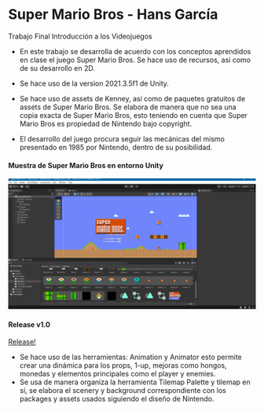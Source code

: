 # Super Mario Bros - Hans García
 Trabajo Final Introducción a los Videojuegos

- En este trabajo se desarrolla de acuerdo con los conceptos aprendidos en clase el juego Super Mario Bros. Se hace uso de recursos, así como de su desarrollo en 2D.

- Se hace uso de la version 2021.3.5f1 de Unity.

- Se hace uso de assets de Kenney, así como de paquetes gratuitos de assets de Super Mario Bros. Se elabora de manera que no sea una copia exacta de Super Mario Bros, esto teniendo en cuenta que Super Mario Bros es propiedad de Nintendo bajo copyright.

- El desarrollo del juego procura seguir las mecánicas del mismo presentado en 1985 por Nintendo, dentro de su posibilidad.

#### Muestra de Super Mario Bros en entorno Unity

[![Muestra de Super Mario Bros en entorno Unity](https://github.com/HansGV1/Super-Mario-Bros---Hans-Garcia/blob/Super-Marrio-Bros/Im%C3%A1gen%20Videojuego.png "Muestra de Super Mario Bros en entorno Unity")](https://github.com/HansGV1/Super-Mario-Bros---Hans-Garcia/blob/Super-Marrio-Bros/Im%C3%A1gen%20Videojuego.png "Muestra de Super Mario Bros en entorno Unity")

#### Release v1.0

[Release!](https://github.com/HansGV1/Super-Mario-Bros---Hans-Garcia/releases/tag/v1.0.1)

- Se hace uso de las herramientas: Animation y Animator esto permite crear una dinámica para los props, 1-up, mejoras como hongos, monedas y elementos principales como el player y enemies.
- Se usa de manera organiza la herramienta Tilemap Palette y tilemap en sí, se elabora el scenery y background correspondiente con los packages y assets usados siguiendo el diseño de Nintendo.
